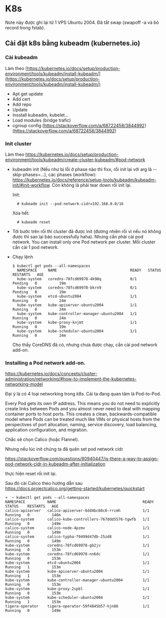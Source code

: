 # K8s

Note này được ghi lại từ 1 VPS Ubuntu 2004. Đã tắt swap (swapoff -a và bỏ record trong fstab).

## Cài đặt k8s bằng kubeadm (kubernetes.io)

### Cài kubeadm

Làm theo [https://kubernetes.io/docs/setup/production-environment/tools/kubeadm/install-kubeadm/](https://kubernetes.io/docs/setup/production-environment/tools/kubeadm/install-kubeadm/)

- Apt get update
- Add cert
- Add repo
- Update
- Insstall kubeadm, kubelet...
- Load modules (bridge trafic)
- cgroup config [https://stackoverflow.com/a/68722458/3844992](https://stackoverflow.com/a/68722458/3844992)

### Init cluster

Làm theo https://kubernetes.io/docs/setup/production-environment/tools/kubeadm/create-cluster-kubeadm/#pod-network

- kubeadm init (Nếu như bị lỗi ở phase nào thì fixx, rồi init lại với arg là --skip-phases=...), các phases (workflow): https://kubernetes.io/docs/reference/setup-tools/kubeadm/kubeadm-init/#init-workflow. Còn không là phải tear down rồi init lại.

    Init:

        # kubeadm init --pod-network-cidr=192.168.0.0/16

    Xóa hết:

        # kubeadm reset

- Tới bước trên rồi thì cluster đã được init (đương nhiên rồi vì nếu nó không được thì sao lại báo successfully haha). Nhưng cần phải cài pod network. You can install only one Pod network per cluster. Mỗi cluster cần cài 1 pod network.
- Chạy lệnh 

      $ kubectl get pods --all-namespaces
        NAMESPACE     NAME                                 READY   STATUS    RESTARTS   AGE
        kube-system   coredns-78fcd69978-4k98q             0/1     Pending   0          19m
        kube-system   coredns-78fcd69978-bkrn9             0/1     Pending   0          19m
        kube-system   etcd-ubuntu2004                      1/1     Running   0          24m
        kube-system   kube-apiserver-ubuntu2004            1/1     Running   0          24m
        kube-system   kube-controller-manager-ubuntu2004   1/1     Running   0          24m
        kube-system   kube-proxy-knjmt                     1/1     Running   0          19m
        kube-system   kube-scheduler-ubuntu2004            1/1     Running   0          24m

    Cho thấy CoreDNS đã có, nhưng chưa được chạy, cần cài pod network add-on.

### Installing a Pod network add-on.

https://kubernetes.io/docs/concepts/cluster-administration/networking/#how-to-implement-the-kubernetes-networking-model

Đại ý là có 4 loại networking trong k8s. Cái ta đang quan tâm là Pod-to-Pod.

Every Pod gets its own IP address. This means you do not need to explicitly create links between Pods and you almost never need to deal with mapping container ports to host ports. This creates a clean, backwards-compatible model where Pods can be treated much like VMs or physical hosts from the perspectives of port allocation, naming, service discovery, load balancing, application configuration, and migration.

Chắc sẽ chọn Calico (hoặc Flannel).

Nhưng nếu lúc init chúng ta đã quên set pod network cidr

https://stackoverflow.com/questions/60940447/is-there-a-way-to-assign-pod-network-cidr-in-kubeadm-after-initialization

thực hiện reset rồi init lại.

Sau đó cài Calico theo hướng dẫn sau https://docs.projectcalico.org/getting-started/kubernetes/quickstart

    ➜  ~ kubectl get pods --all-namespaces                        
    NAMESPACE          NAME                                       READY   STATUS    RESTARTS   AGE
    calico-apiserver   calico-apiserver-6dd4bc68c6-rrcmh          1/1     Running   0          146m
    calico-system      calico-kube-controllers-767ddd5576-tgwfb   1/1     Running   0          149m
    calico-system      calico-node-4pzmv                          1/1     Running   0          149m
    calico-system      calico-typha-79499d47db-25zd8              1/1     Running   0          149m
    kube-system        coredns-78fcd69978-gb2jv                   1/1     Running   0          153m
    kube-system        coredns-78fcd69978-nn6dc                   1/1     Running   0          153m
    kube-system        etcd-ubuntu2004                            1/1     Running   1          153m
    kube-system        kube-apiserver-ubuntu2004                  1/1     Running   1          153m
    kube-system        kube-controller-manager-ubuntu2004         1/1     Running   0          153m
    kube-system        kube-proxy-2spbl                           1/1     Running   0          153m
    kube-system        kube-scheduler-ubuntu2004                  1/1     Running   1          153m
    tigera-operator    tigera-operator-59f4845b57-hjn86           1/1     Running   0          149m


